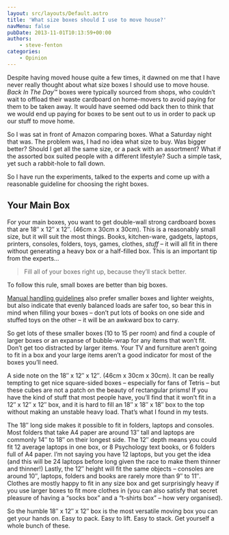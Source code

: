 ```yaml
---
layout: src/layouts/Default.astro
title: 'What size boxes should I use to move house?'
navMenu: false
pubDate: 2013-11-01T10:13:59+00:00
authors:
    - steve-fenton
categories:
    - Opinion
---
```


Despite having moved house quite a few times, it dawned on me that I have never really thought about what size boxes I should use to move house. *Back In The Day*™ boxes were typically sourced from shops, who couldn’t wait to offload their waste cardboard on home-movers to avoid paying for them to be taken away. It would have seemed odd back then to think that we would end up paying for boxes to be sent out to us in order to pack up our stuff to move home.

So I was sat in front of Amazon comparing boxes. What a Saturday night that was. The problem was, I had no idea what size to buy. Was bigger better? Should I get all the same size, or a pack with an assortment? What if the assorted box suited people with a different lifestyle? Such a simple task, yet such a rabbit-hole to fall down.

So I have run the experiments, talked to the experts and come up with a reasonable guideline for choosing the right boxes.

## Your Main Box

For your main boxes, you want to get double-wall strong cardboard boxes that are 18″ x 12″ x 12″. (46cm x 30cm x 30cm). This is a reasonably small size, but it will suit the most things. Books, kitchen-ware, gadgets, laptops, printers, consoles, folders, toys, games, clothes, *stuff* – it will all fit in there without generating a heavy box or a half-filled box. This is an important tip from the experts…

> Fill all of your boxes right up, because they’ll stack better.

To follow this rule, small boxes are better than big boxes.

[Manual handling guidelines](http://www.hse.gov.uk/msd/faq-manhand.htm) also prefer smaller boxes and lighter weights, but also indicate that evenly balanced loads are safer too, so bear this in mind when filling your boxes – don’t put lots of books on one side and stuffed toys on the other – it will be an awkward box to carry.

So get lots of these smaller boxes (10 to 15 per room) and find a couple of larger boxes or an expanse of bubble-wrap for any items that won’t fit. Don’t get too distracted by larger items. Your TV and furniture aren’t going to fit in a box and your large items aren’t a good indicator for most of the boxes you’ll need.

A side note on the 18″ x 12″ x 12″. (46cm x 30cm x 30cm). It can be really tempting to get nice square-sided boxes – especially for fans of Tetris – but these cubes are not a patch on the beauty of rectangular prisms! If you have the kind of stuff that most people have, you’ll find that it won’t fit in a 12″ x 12″ x 12″ box, and it is hard to fill an 18″ x 18″ x 18″ box to the top without making an unstable heavy load. That’s what I found in my tests.

The 18″ long side makes it possible to fit in folders, laptops and consoles. Most folders that take A4 paper are around 13″ tall and laptops are commonly 14″ to 18″ on their longest side. The 12″ depth means you could fit 12 average laptops in one box, or 8 Psychology text books, or 6 folders full of A4 paper. I’m not saying you have 12 laptops, but you get the idea (and this will be 24 laptops before long given the race to make them thinner and thinner!) Lastly, the 12″ height will fit the same objects – consoles are around 10″, laptops, folders and books are rarely more than 9″ to 11″. Clothes are mostly happy to fit in any size box and get surprisingly heavy if you use larger boxes to fit more clothes in (you can also satisfy that secret pleasure of having a “socks box” and a “t-shirts box” – how very organised).

So the humble 18″ x 12″ x 12″ box is the most versatile moving box you can get your hands on. Easy to pack. Easy to lift. Easy to stack. Get yourself a whole bunch of these.
